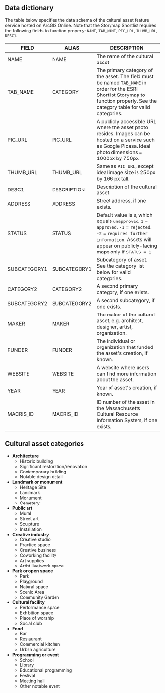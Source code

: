 ## Data dictionary

The table below specifies the data schema of the cultural asset feature service hosted on ArcGIS Online. Note that the Storymap Shortlist requires the following fields to function properly: `NAME`, `TAB_NAME`, `PIC_URL`, `THUMB_URL`, `DESC1`.


| FIELD        | ALIAS        | DESCRIPTION                                                                                                                                                                     |
| ------------ | ------------ | ------------------------------------------------------------------------------------------------------------------------------------------------------------------------------- |
| NAME         | NAME         | The name of the cultural asset                                                                                                                                                  |
| TAB_NAME     | CATEGORY     | The primary category of the asset. The field must be named `TAB_NAME` in order for the ESRI Shortlist Storymap to function properly. See the category table for valid categories. |
| PIC_URL      | PIC_URL      | A publicly accessible URL where the asset photo resides. Images can be hosted on a service such as Google Picasa. Ideal photo dimensions = 1000px by 750px.                     |
| THUMB_URL    | THUMB_URL    | Same as `PIC_URL`, except ideal image size is 250px by 166 px tall.                                                                                                               |
| DESC1        | DESCRIPTION  | Description of the cultural asset.                                                                                                                                              |
| ADDRESS      | ADDRESS      | Street address, if one exists.                                                                                                                                                  |
| STATUS       | STATUS       | Default value is `0`, which equals `unapproved`. `1` = `approved`. `-1` = `rejected`. `-2` = `requires further information`. Assets will appear on publicly-facing maps only if `STATUS = 1`             |
| SUBCATEGORY1 | SUBCATEGORY1 | Subcategory of asset. See the category list below for valid categories.                                                                                                              |
| CATEGORY2    | CATEGORY2    | A second primary category, if one exists.                                                                                                                                       |
| SUBCATEGORY2 | SUBCATEGORY2 | A second subcategory, if one exists.                                                                                                                                            |
| MAKER        | MAKER        | The maker of the cultural asset, e.g. architect, designer, artist, organization.                                                                                                |
| FUNDER       | FUNDER       | The individual or organization that funded the asset's creation, if known.                                                                                                      |
| WEBSITE      | WEBSITE      | A website where users can find more information about the asset.                                                                                                                |
| YEAR         | YEAR         | Year of asset's creation, if known.                                                                                                                                             |
| MACRIS_ID    | MACRIS_ID    | ID number of the asset in the Massachusetts Cultural Resource Information System, if one exists.                                                                                |

## Cultural asset categories

- **Architecture**
  - Historic building
  - Significant restoration/renovation
  - Contemporary building
  - Notable design detail
- **Landmark or monument**
  - Heritage Site
  - Landmark
  - Monument
  - Cemetery
- **Public art**
  - Mural
  - Street art
  - Sculpture
  - Installation
- **Creative industry**
  - Creative studio
  - Practice space
  - Creative business
  - Coworking facility
  - Art supplies
  - Artist live/work space
- **Park or open space**
  - Park
  - Playground
  - Natural space
  - Scenic Area
  - Community Garden
- **Cultural facility**
  - Performance space
  - Exhibition space
  - Place of worship
  - Social club
- **Food**
  - Bar
  - Restaurant
  - Commercial kitchen
  - Urban agriculture
- **Programming or event**
  - School
  - Library
  - Educational programming
  - Festival
  - Meeting hall
  - Other notable event
